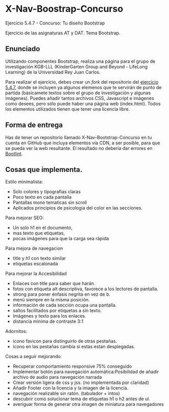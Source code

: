 ﻿# X-Nav-Boostrap-Concurso
Ejercicio 5.4.7 - Concurso: Tu diseño Bootstrap

Ejercicio de las asignaturas AT y DAT. Tema Bootstrap.

## Enunciado 

Utilizando componentes Bootstrap, realiza una página para el grupo de investigación KGB-LLL (KinderGarten Group and Beyond - LifeLong Learning) de la Universidad Rey Juan Carlos.

Para realizar el ejercicio, debes crear un <i>fork</i> del repositorio del <a href="https://github.com/CursosWeb/X-NAV-Bootstrap-Concurso">ejercicio 5.4.7</a>, donde se incluyen ya algunos elemenos que te servirán de punto de partida (básicamete textos sobre el grupo de investigación y algunas imágenes). Puedes añadir tantos archivos CSS, Javascript e imágenes como desees, pero sólo puede haber una página web (index.html). Todos los elementos utilizados tienen que tener una licencia libre.

## Forma de entrega

Has de tener un repositorio llamado X-Nav-Bootstrap-Concurso en tu cuenta en GitHub
que incluya elementos vía CDN, a ser posible, para que se pueda ver la 
web resultante. El resultado no debería dar errores en <a href="http://blog.getbootstrap.com/2014/09/23/bootlint/">Bootlint</a>.

## Cosas que implementa.
Estilo minimalista:
* Solo colores y tipografias claras
* Poco texto en cada pantalla
* Pantallas mono tematicas sin scroll
* Aplicados principios de  psicologia del color en las secciones.

Para mejorar SEO:
* Un solo h1 en el documento, 
* mas texto que etiquetas,
* pocas imágenes para que la carga sea rápida

Para mejora de navegacion
* title y h1 con texto similar
* etiquetas escalonada

Para mejorar la Accesibilidad
* Enlaces con title  para saber que  harán.
* fotos con etiqueta alt descriptiva, favorece a los lectores de pantalla.
* strong para poner énfasis negrita en vez de b.
* menú siempre en la misma posición.
* información de cada sección  ocupa una pantalla. 
* saltos facilitados por etiquetas a sin texto.
* Imágenes y texto para los enlaces.
* distancia mínima de contraste 3:1

Adornitos:
* icono favicon  para distinguirlo de otras pestañas.
* icono en las pestañas cambia si estas estan desplegadas.

Cosas a seguir mejorando:
* Recuperar comportamiento responsive 75% conseguido
* Implementar botón para navegación automática:Posibilidad de añadir archivo de audio para navegación narrada 
* Crear versión ligera de css y jss. (no implementada por claridad)
* Añadir Footer con la licencia y la imagen de la licencia.
* navegación realizable sin ratón. (tabulador + intos)
* descubrir como solucionar tema de etiquetas h1 o h2 antes de ul.
* averiguar forma de generar otra imagen de miniatura para navegadores